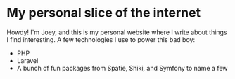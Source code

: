 # My personal slice of the internet

Howdy! I'm Joey, and this is my personal website where I write about things I find interesting. A few technologies I use
to power this bad boy:

- PHP
- Laravel
- A bunch of fun packages from Spatie, Shiki, and Symfony to name a few
